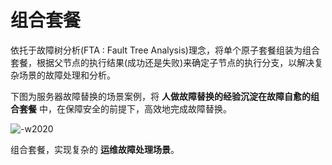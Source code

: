 # 组合套餐

依托于故障树分析(FTA : Fault Tree Analysis)理念，将单个原子套餐组装为组合套餐，根据父节点的执行结果(成功还是失败)来确定子节点的执行分支，以解决复杂场景的故障处理和分析。

下图为服务器故障替换的场景案例，将 **人做故障替换的经验沉淀在故障自愈的组合套餐** 中，在保障安全的前提下，高效地完成故障替换。

![-w2020](../assets/15681848604808.jpg)

组合套餐，实现复杂的 **运维故障处理场景**。
